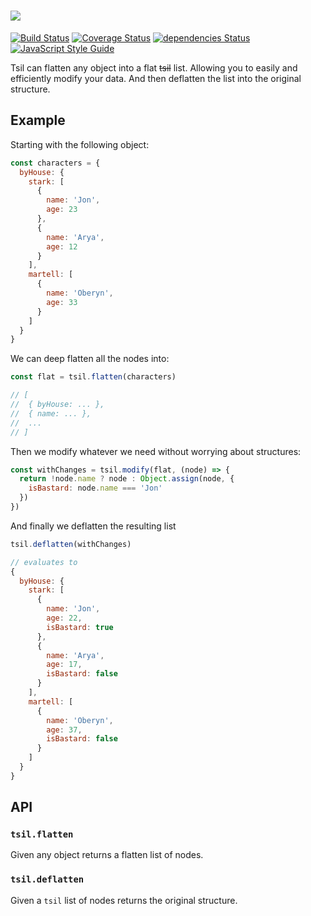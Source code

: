 # <a href='https://github.com/sospedra/tsil'><img src='https://user-images.githubusercontent.com/3116899/29243352-52c872c6-7f9d-11e7-8c7d-45b9354f1844.png'></a>

[![Build Status](https://travis-ci.org/sospedra/tsil.svg?branch=master)](https://travis-ci.org/sospedra/tsil)
[![Coverage Status](https://coveralls.io/repos/github/sospedra/tsil/badge.svg?branch=master)](https://coveralls.io/github/sospedra/tsil?branch=master)
[![dependencies Status](https://david-dm.org/sospedra/tsil/status.svg)](https://david-dm.org/sospedra/tsil)
[![JavaScript Style Guide](https://img.shields.io/badge/code_style-standard-brightgreen.svg)](https://standardjs.com)

Tsil can flatten any object into a flat ~~tsil~~ list. Allowing you to easily and efficiently modify your data. And then deflatten the list into the original structure.

## Example

Starting with the following object:

```js
const characters = {
  byHouse: {
    stark: [
      {
        name: 'Jon',
        age: 23
      },
      {
        name: 'Arya',
        age: 12
      }
    ],
    martell: [
      {
        name: 'Oberyn',
        age: 33
      }
    ]
  }
}
```

We can deep flatten all the nodes into:

```js
const flat = tsil.flatten(characters)

// [
//  { byHouse: ... },
//  { name: ... },
//  ...
// ]
```

Then we modify whatever we need without worrying about structures:

```js
const withChanges = tsil.modify(flat, (node) => {
  return !node.name ? node : Object.assign(node, {
    isBastard: node.name === 'Jon'
  })
})
```

And finally we deflatten the resulting list

```js
tsil.deflatten(withChanges)

// evaluates to
{
  byHouse: {
    stark: [
      {
        name: 'Jon',
        age: 22,
        isBastard: true
      },
      {
        name: 'Arya',
        age: 17,
        isBastard: false
      }
    ],
    martell: [
      {
        name: 'Oberyn',
        age: 37,
        isBastard: false
      }
    ]
  }
}
```

## API

### `tsil.flatten`

Given any object returns a flatten list of nodes.

### `tsil.deflatten`

Given a `tsil` list of nodes returns the original structure.
